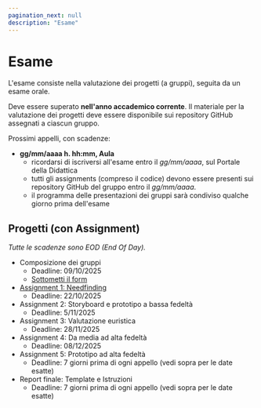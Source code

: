 ```yaml
---
pagination_next: null
description: "Esame"
---
```


# Esame

L'esame consiste nella valutazione dei progetti (a gruppi), seguita da un esame orale.

Deve essere superato **nell'anno accademico corrente**. Il materiale per la valutazione dei progetti deve essere disponibile sui repository GitHub assegnati a ciascun gruppo.

Prossimi appelli, con scadenze:

- **gg/mm/aaaa h. hh:mm, Aula**
    - ricordarsi di iscriversi all'esame entro il *gg/mm/aaaa*, sul Portale della Didattica
    - tutti gli assignments (compreso il codice) devono essere presenti sui repository GitHub del gruppo entro il *gg/mm/aaaa*.
    - il programma delle presentazioni dei gruppi sarà condiviso qualche giorno prima dell'esame

## Progetti (con Assignment)

*Tutte le scadenze sono EOD (End Of Day).*

- Composizione dei gruppi
  - Deadline: 09/10/2025
  - [Sottometti il form](https://forms.gle/vKxwRL2t416gkQHS9)
- [Assignment 1: Needfinding](https://polito-uxd-2025.github.io/materiale/assignments/A1-needfinding.pdf)
  - Deadline: 22/10/2025
- Assignment 2: Storyboard e prototipo a bassa fedeltà
  - Deadline: 5/11/2025
- Assignment 3: Valutazione euristica
  - Deadline: 28/11/2025
- Assignment 4: Da media ad alta fedeltà
  - Deadline: 08/12/2025
- Assignment 5: Prototipo ad alta fedeltà
  - Deadline: 7 giorni prima di ogni appello (vedi sopra per le date esatte)  
- Report finale: Template e Istruzioni
  - Deadline: 7 giorni prima di ogni appello (vedi sopra per le date esatte) 

